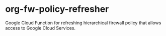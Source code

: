# org-fw-policy-refresher
Google Cloud Function for refreshing hierarchical firewall policy that allows access to Google Cloud Services.
